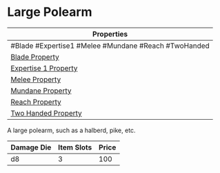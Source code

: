 # Large Polearm

| Properties                                                          |
| ------------------------------------------------------------------- |
| #Blade #Expertise1 #Melee #Mundane #Reach #TwoHanded                |
| [Blade Property](../../Weapon%20Properties/Blade%20Property.md)             |
| [Expertise 1 Property](../../Weapon%20Properties/Expertise%20X%20Property.md) |
| [Melee Property](../../Weapon%20Properties/Melee%20Property.md)             |
| [Mundane Property](../../../../Material%20Properties/Mundane%20Property.md) |
| [Reach Property](../../Weapon%20Properties/Reach%20Property.md)             |
| [Two Handed Property](../../Weapon%20Properties/Two%20Handed%20Property.md)   |
A large polearm, such as a halberd, pike, etc.

| Damage Die | Item Slots | Price |
| ---------- | ---------- | ----- |
| d8         | 3          | 100   |

